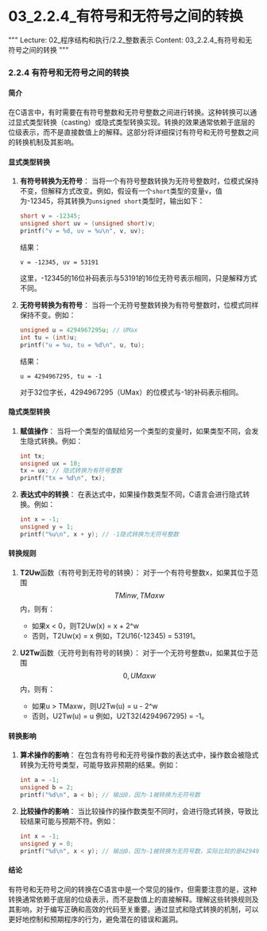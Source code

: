 # 03_2.2.4_有符号和无符号之间的转换

"""
Lecture: 02_程序结构和执行/2.2_整数表示
Content: 03_2.2.4_有符号和无符号之间的转换
"""

### 2.2.4 有符号和无符号之间的转换

#### 简介
在C语言中，有时需要在有符号整数和无符号整数之间进行转换。这种转换可以通过显式类型转换（casting）或隐式类型转换实现。转换的效果通常依赖于底层的位级表示，而不是直接数值上的解释。这部分将详细探讨有符号和无符号整数之间的转换机制及其影响。

#### 显式类型转换

1. **有符号转换为无符号**：
   当将一个有符号整数转换为无符号整数时，位模式保持不变，但解释方式改变。例如，假设有一个`short`类型的变量`v`，值为-12345，将其转换为`unsigned short`类型时，输出如下：
   ```c
   short v = -12345;
   unsigned short uv = (unsigned short)v;
   printf("v = %d, uv = %u\n", v, uv);
   ```
   结果：
   ```
   v = -12345, uv = 53191
   ```
   这里，-12345的16位补码表示与53191的16位无符号表示相同，只是解释方式不同。

2. **无符号转换为有符号**：
   当将一个无符号整数转换为有符号整数时，位模式同样保持不变。例如：
   ```c
   unsigned u = 4294967295u; // UMax
   int tu = (int)u;
   printf("u = %u, tu = %d\n", u, tu);
   ```
   结果：
   ```
   u = 4294967295, tu = -1
   ```
   对于32位字长，4294967295（UMax）的位模式与-1的补码表示相同。

#### 隐式类型转换

1. **赋值操作**：
   当将一个类型的值赋给另一个类型的变量时，如果类型不同，会发生隐式转换。例如：
   ```c
   int tx;
   unsigned ux = 10;
   tx = ux; // 隐式转换为有符号整数
   printf("tx = %d\n", tx);
   ```

2. **表达式中的转换**：
   在表达式中，如果操作数类型不同，C语言会进行隐式转换。例如：
   ```c
   int x = -1;
   unsigned y = 1;
   printf("%u\n", x + y); // -1隐式转换为无符号整数
   ```

#### 转换规则

1. **T2Uw**函数（有符号到无符号的转换）：
   对于一个有符号整数x，如果其位于范围$$TMinw, TMaxw$$内，则有：
   - 如果x < 0，则T2Uw(x) = x + 2^w
   - 否则，T2Uw(x) = x
   例如，T2U16(-12345) = 53191。

2. **U2Tw**函数（无符号到有符号的转换）：
   对于一个无符号整数u，如果其位于范围$$0, UMaxw$$内，则有：
   - 如果u > TMaxw，则U2Tw(u) = u - 2^w
   - 否则，U2Tw(u) = u
   例如，U2T32(4294967295) = -1。

#### 转换影响

1. **算术操作的影响**：
   在包含有符号和无符号操作数的表达式中，操作数会被隐式转换为无符号类型，可能导致非预期的结果。例如：
   ```c
   int a = -1;
   unsigned b = 2;
   printf("%d\n", a < b); // 输出0，因为-1被转换为无符号数
   ```

2. **比较操作的影响**：
   当比较操作的操作数类型不同时，会进行隐式转换，导致比较结果可能与预期不符。例如：
   ```c
   int x = -1;
   unsigned y = 0;
   printf("%d\n", x < y); // 输出0，因为-1被转换为无符号数，实际比较的是4294967295 < 0
   ```

#### 结论

有符号和无符号之间的转换在C语言中是一个常见的操作，但需要注意的是，这种转换通常依赖于底层的位级表示，而不是数值上的直接解释。理解这些转换规则及其影响，对于编写正确和高效的代码至关重要。通过显式和隐式转换的机制，可以更好地控制和预期程序的行为，避免潜在的错误和漏洞。